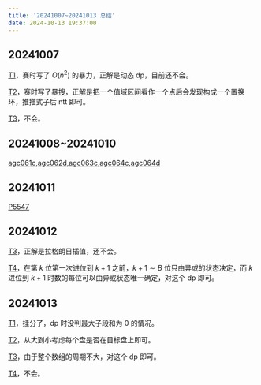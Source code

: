 ```yaml
---
title: '20241007~20241013 总结'
date: 2024-10-13 19:37:00
---
```


## 20241007

[T1](http://yl503.yali.edu.cn/d/HEIGEONE/p/15)，赛时写了 $O(n^2)$ 的暴力，正解是动态 dp，目前还不会。

[T2](http://yl503.yali.edu.cn/d/HEIGEONE/p/16)，赛时写了暴搜，正解是把一个值域区间看作一个点后会发现构成一个置换环，推推式子后 ntt 即可。

[T3](http://yl503.yali.edu.cn/d/HEIGEONE/p/17)，不会。

## 20241008~20241010

[agc061c](https://www.cnblogs.com/Scarab/p/18451152),[agc062d](https://www.cnblogs.com/Scarab/p/18455749),[agc063c](https://www.cnblogs.com/Scarab/p/18451994),[agc064c](https://www.cnblogs.com/Scarab/p/18452475),[agc064d](https://www.cnblogs.com/Scarab/p/18453908)

## 20241011

[P5547](https://www.cnblogs.com/Scarab/p/18458604)

## 20241012

[T3](http://yl503.yali.edu.cn/d/HEIGEONE/p/20)，正解是拉格朗日插值，还不会。

[T4](http://yl503.yali.edu.cn/d/HEIGEONE/p/21)，在第 $k$ 位第一次进位到 $k+1$ 之前，$k+1\sim B$ 位只由异或的状态决定，而 $k$ 进位到 $k+1$ 时数的每位可以由异或状态唯一确定，对这个 dp 即可。

## 20241013

[T1](http://zhengruioi.com/contest/1695/problem/3006)，挂分了，dp 时没判最大子段和为 $0$ 的情况。

[T2](http://zhengruioi.com/contest/1695/problem/3007)，从大到小考虑每个盘是否在目标盘上即可。

[T3](http://zhengruioi.com/contest/1695/problem/3008)，由于整个数组的周期不大，对这个 dp 即可。

[T4](http://zhengruioi.com/contest/1695/problem/3009)，不会。